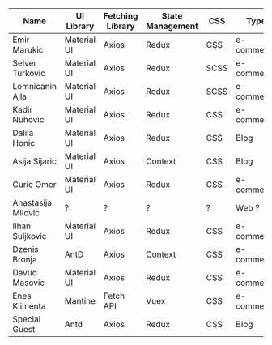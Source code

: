 | Name               | UI Library  | Fetching Library | State Management | CSS  | Type       | Example                                                                                                                                                                                                                                                         |
| ------------------ | ----------- | ---------------- | ---------------- | ---- | ---------- | --------------------------------------------------------------------------------------------------------------------------------------------------------------------------------------------------------------------------------------------------------------- |
| Emir Marukic       | Material UI | Axios            | Redux            | CSS  | e-commerce | [link](https://dribbble.com/shots/23176106-FUNELO-Furniture-Landing-Page) [link2](https://dribbble.com/shots/23129508-Homepage-E-Commerce-Sofa)                                                                                                                 |
| Selver Turkovic    | Material UI | Axios            | Redux            | SCSS | e-commerce | [link](https://www.wix.com/website-template/view/html/2204?siteId=a044bb6e-eac4-456a-8fa8-e0bcce863b4b&metaSiteId=5a5f2cd8-e2a4-40f0-a187-5f056f2385e1&originUrl=https%3A%2F%2Fwww.wix.com%2Fwebsite%2Ftemplates%3Fcriteria%3Dtech%2Bstore&tpClick=view_button) |
| Lomnicanin Ajla    | Material UI | Axios            | Redux            | SCSS | e-commerce | [link](https://websitedemos.net/home-decor-04/)                                                                                                                                                                                                                 |
| Kadir Nuhovic      | Material UI | Axios            | Redux            | CSS  | e-commerce |
| Dalila Honic       | Material UI | Axios            | Redux            | CSS  | Blog       | [link](https://www.cassie.codes/)                                                                                                                                                                                                                               |
| Asija Sijaric      | Material UI | Axios            | Context          | CSS  | Blog       | [link](https://elements.envato.com/emily-personal-blog-html-template-H83J8S/preview)                                                                                                                                                                            |
| Curic Omer         | Material UI | Axios            | Redux            | CSS  | e-commerce | [link](https://gigatron.rs/)                                                                                                                                                                                                                                    |
| Anastasija Milovic | ?           | ?                | ?                | ?    | Web ?      |
| Ilhan Suljkovic    | Material UI | Axios            | Redux            | CSS  | e-commerce | [link](https://www.etsy.com)                                                                                                                                                                                                                                    |
| Dzenis Bronja      | AntD        | Axios            | Context          | CSS  | e-commerce | [link](https://www.amazon.com/)                                                                                                                                                                                                                                 |
| Davud Masovic      | Material UI | Axios            | Redux            | CSS  | e-commerce | [link](https://www.gamecentar.rs/)                                                                                                                                                                                                                              |
| Enes Klimenta      | Mantine     | Fetch API        | Vuex             | CSS  | e-commerce |
| Special Guest      | Antd        | Axios            | Redux            | CSS  | Blog       |
